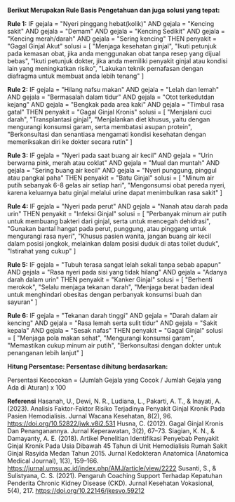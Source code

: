 **Berikut Merupakan Rule Basis Pengetahuan dan juga solusi yang tepat:**

**Rule 1:**
IF gejala = "Nyeri pinggang hebat(kolik)" AND
   gejala = "Kencing sakit" AND
   gejala = "Demam" AND
   gejala = "Kencing Sedikit" AND
   gejala = "Kencing merah/darah" AND
   gejala = "Sering kencing"
THEN penyakit = "Gagal Ginjal Akut"
     solusi = [
        "Menjaga kesehatan ginjal",
        "Ikuti petunjuk pada kemasan obat, jika anda menggunakan obat tanpa resep yang dijual bebas",
        "Ikuti petunjuk dokter, jika anda memiliki penyakit ginjal atau kondisi lain yang meningkatkan risiko",
        "Lakukan teknik pernafasan dengan diafragma untuk membuat anda lebih tenang"
     ]

**Rule 2:**
IF gejala = "Hilang nafsu makan" AND
   gejala = "Lelah dan lemah" AND
   gejala = "Bermasalah dalam tidur" AND
   gejala = "Otot terkedutdan kejang" AND
   gejala = "Bengkak pada area kaki" AND
   gejala = "Timbul rasa gatal"
THEN penyakit = "Gagal Ginjal Kronis"
     solusi = [
        "Menjalani cuci darah",
        "Transplantasi ginjal",
        "Menjalankan diet khusus, yaitu dengan mengurangi konsumsi garam, serta membatasi asupan protein",
        "Berkonsultasi dan senantiasa mengamati kondisi kesehatan dengan memeriksakan diri ke dokter secara rutin"
     ]

**Rule 3:**
IF gejala = "Nyeri pada saat buang air kecil" AND
   gejala = "Urin berwarna pink, merah atau coklat" AND
   gejala = "Mual dan muntah" AND
   gejala = "Sering buang air kecil" AND
   gejala = "Nyeri punggung, pinggul atau pangkal paha"
THEN penyakit = "Batu Ginjal"
     solusi = [
        "Minum air putih sebanyak 6-8 gelas air setiap hari",
        "Mengonsumsi obat pereda nyeri, karena keluarnya batu ginjal melalui urine dapat menimbulkan rasa sakit"
     ]

**Rule 4:**
IF gejala = "Nyeri pada perut" AND
   gejala = "Nanah atau darah pada urin"
THEN penyakit = "Infeksi Ginjal"
     solusi = [
        "Perbanyak minum air putih untuk membuang bakteri dari ginjal, serta untuk mencegah dehidrasi",
        "Gunakan bantal hangat pada perut, punggung, atau pinggang untuk mengurangi rasa nyeri",
        "Khusus pasien wanita, jangan buang air kecil dalam posisi jongkok, melainkan dalam posisi duduk di atas toilet duduk",
        "Istirahat yang cukup"
     ]

**Rule 5:**
IF gejala = "Tubuh terasa sangat lelah sekali tanpa sebab apapun" AND
   gejala = "Rasa nyeri pada sisi yang tidak hilang" AND
   gejala = "Adanya darah dalam urin"
THEN penyakit = "Kanker Ginjal"
     solusi = [
        "Berhenti merokok",
        "Selalu menjaga tekanan darah",
        "Menjaga berat badan ideal untuk menghindari obesitas dengan perbanyak konsumsi buah dan sayuran"
     ]

**Rule 6:**
IF gejala = "Tekanan darah tinggi" AND
   gejala = "Darah dalam air kencing" AND
   gejala = "Rasa lemah serta sulit tidur" AND
   gejala = "Sakit kepala" AND
   gejala = "Sesak nafas"
THEN penyakit = "Gagal Ginjal"
     solusi = [
        "Menjaga pola makan sehat",
        "Mengurangi konsumsi garam",
        "Memastikan cukup minum air putih",
        "Berkonsultasi dengan dokter untuk penanganan lebih lanjut"
     ]

**Hitung Persentase: Persentase dihitung berdasarkan:**

Persentasi Kecocokan = (Jumlah Gejala yang Cocok / Jumlah Gejala yang Ada di Aturan) x 100

**Referensi**
Hasanah, U., Dewi, N. R., Ludiana, L., Pakarti, A. T., & Inayati, A. (2023). Analisis Faktor-Faktor Risiko Terjadinya Penyakit Ginjal Kronik Pada Pasien Hemodialisis. Jurnal Wacana Kesehatan, 8(2), 96. https://doi.org/10.52822/jwk.v8i2.531
Husna, C. (2012). Gagal Ginjal Kronis Dan Penanganannya. Jurnal Keperawatan, 3(2), 67–73.
Siagian, K. N., & Damayanty, A. E. (2018). Artikel Penelitian Identifikasi Penyebab Penyakit Ginjal Kronik Pada Usia Dibawah 45 Tahun di Unit Hemodialisis Rumah Sakit Ginjal Rasyida Medan Tahun 2015. Jurnal Kedokteran Anatomica (Anatomica Medical Journal), 1(3), 159–166. https://jurnal.umsu.ac.id/index.php/AMJ/article/view/2222
Susanti, S., & Sulistyana, C. S. (2021). Pengaruh Coaching Support Terhadap Kepatuhan Penderita Chronic Kidney Disease (CKD). Jurnal Kesehatan Vokasional, 5(4), 217. https://doi.org/10.22146/jkesvo.59212


